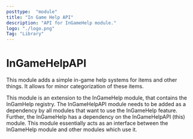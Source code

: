 ```yaml
---
posttype:  "module"  
title: "In Game Help API"
description: "API for InGameHelp module."
logo: "./logo.png"
Tag: "Library"
---
```

InGameHelpAPI
============

This module adds a simple in-game help systems for items and other things. It allows for minor categorization of these
items.

This module is an extension to the InGameHelp module, that contains the InGamHelp registry. The InGameHelpAPI module
needs to be added as a dependency by all modules that want to use the InGameHelp feature. Further, the InGameHelp
has a dependency on the InGameHelpAPI (this) module. This module essentially acts as an interface between the
InGameHelp module and other modules which use it.